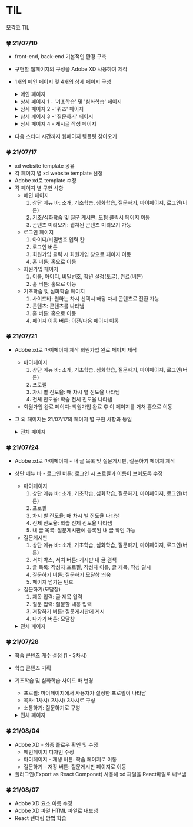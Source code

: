 # TIL
모각코 TIL

### :four_leaf_clover: 21/07/10
* front-end, back-end 기본적인 환경 구축
* 구현할 웹페이지의 구성을 Adobe XD 사용하여 제작
* 1개의 메인 페이지 및 4개의 상세 페이지 구성
  
  <details>
  <summary>메인 페이지</summary>
  <div markdown="1">       
  
  <img width=50%, height=70%  src="https://user-images.githubusercontent.com/79586634/125152397-40dd1f80-e187-11eb-8914-c4642b26175d.PNG"/>
  
  </div>
  </details>
  <details>
  <summary>상세 페이지 1 - '기초학습' 및 '심화학습' 페이지</summary>
  <div markdown="1">       

  <img width=50%, height=70%  src="https://user-images.githubusercontent.com/79586634/125152664-14c29e00-e189-11eb-989b-85b2be8007c0.png"/>
  
  </div>
  </details>
  <details>
  <summary>상세 페이지 2 - '퀴즈' 페이지</summary>
  <div markdown="1">       

  <img width=50%, height=70%  src="https://user-images.githubusercontent.com/79586634/125152684-3c196b00-e189-11eb-8f32-17582fa3d3a2.png"/>
  
  </div>
  </details>
  <details>
  <summary>상세 페이지 3 - '질문하기' 페이지</summary>
  <div markdown="1">       

  <img width=60%, height=70%  src="https://user-images.githubusercontent.com/79586634/125152698-45a2d300-e189-11eb-8f26-662ecba54c20.png"/>
  
  </div>
  </details>
  <details>
  <summary>상세 페이지 4 - 게시글 작성 페이지</summary>
  <div markdown="1">       

  <img width=50%, height=70%  src="https://user-images.githubusercontent.com/79586634/125152700-4f2c3b00-e189-11eb-97d3-4604cbee51a6.png"/>
  
  </div>
  </details>
* 다음 스터디 시간까지 웹페이지 템플릿 찾아오기

### :four_leaf_clover: 21/07/17
* xd website template 공유
* 각 페이지 별 xd website template 선정
* Adobe xd로 template 수정
* 각 페이지 별 구현 사항
  * 메인 페이지
    1. 상단 메뉴 바: 소개, 기초학습, 심화학습, 질문하기, 마이페이지, 로그인(버튼)
    2. 기초/심화학습 및 질문 게시판: 도형 클릭시 페이지 이동
    3. 콘텐츠 미리보기: 캡쳐된 콘텐츠 미리보기 가능
  * 로그인 페이지
    1. 아이디/비밀번호 입력 칸
    2. 로그인 버튼
    3. 회원가입 클릭 시 회원가입 창으로 페이지 이동
    4. 홈 버튼: 홈으로 이동
  * 회원가입 페이지 
    1. 이름, 아이디, 비밀번호, 학년 설정(토글), 완료(버튼) 
    2. 홈 버튼: 홈으로 이동
  * 기초학습 및 심화학습 페이지
    1. 사이드바: 원하는 차시 선택시 해당 차시 콘텐츠로 전환 가능
    2. 콘텐츠: 콘텐츠를 나타냄
    3. 홈 버튼: 홈으로 이동
    4. 페이지 이동 버튼: 이전/다음 페이지 이동
    
### :four_leaf_clover: 21/07/21
  * Adobe xd로 마이페이지 제작 회원가입 완료 페이지 제작
    * 마이페이지
      1. 상단 메뉴 바: 소개, 기초학습, 심화학습, 질문하기, 마이페이지, 로그인(버튼)
      2. 프로필
      3. 차시 별 진도율: 매 차시 별 진도율 나타냄
      4. 전체 진도율: 학습 전체 진도율 나타냄
    * 회원가입 완료 페이지: 회원가입 완료 후 이 페이지를 거쳐 홈으로 이동
  * 그 외 페이지는 21/07/17의 페이지 별 구현 사항과 동일
    <details>
    <summary>전체 페이지</summary>
    <div markdown="1">       

    <img width=60%, height=40%  src="https://user-images.githubusercontent.com/79586634/126729982-fa25895f-71f9-4006-abd9-23815c2279d7.PNG"/>
  
    </div>
    </details>

### :four_leaf_clover: 21/07/24
  * Adobe xd로 마이페이지 - 내 글 목록 및 질문게시판, 질문하기 페이지 제작
  * 상단 메뉴 바 - 로그인 버튼: 로그인 시 프로필과 이름이 보이도록 수정
    * 마이페이지
      1. 상단 메뉴 바: 소개, 기초학습, 심화학습, 질문하기, 마이페이지, 로그인(버튼)
      2. 프로필
      3. 차시 별 진도율: 매 차시 별 진도율 나타냄
      4. 전체 진도율: 학습 전체 진도율 나타냄
      5. 내 글 목록: 질문게시판에 등록된 내 글 확인 가능
    * 질문게시판
      1. 상단 메뉴 바: 소개, 기초학습, 심화학습, 질문하기, 마이페이지, 로그인(버튼)
      2. 서치 박스, 서치 버튼: 게시판 내 글 검색
      3. 글 목록: 작성자 프로필, 작성자 이름, 글 제목, 작성 일시
      4. 질문하기 버튼: 질문하기 모달창 띄움
      5. 페이지 넘기는 번호
    * 질문하기(모달창)
      1. 제목 입력: 글 제목 입력
      2. 질문 입력: 질문할 내용 입력
      3. 저장하기 버튼: 질문게시판에 게시
      4. 나가기 버튼: 모달창
    <details>
    <summary>전체 페이지</summary>
    <div markdown="1">       

    <img width=60%, height=30%  src="https://user-images.githubusercontent.com/79586634/126861217-07f9d8c0-be18-4cd5-9376-aacb2a85bc23.PNG"/>
  
    </div>
    </details>
      
### :four_leaf_clover: 21/07/28
* 학습 콘텐츠 개수 설정 (1 - 3차시)
* 학습 콘텐츠 기획
* 기초학습 및 심화학습 사이드 바 변경
  * 프로필: 마이페이지에서 사용자가 설정한 프로필이 나타남
  * 목차: 1차시/ 2차시/ 3차시로 구성
  * 소통하기: 질문하기로 구성
  <details>
  <summary>전체 페이지</summary>
  <div markdown="1">       


  <img width=60%, height=30%  src="https://user-images.githubusercontent.com/79586634/127661958-9a08bdc7-5181-4b5e-bc12-67160e7f0aaf.png"/>
  
  </div>
  </details>
  
### :four_leaf_clover: 21/08/04
* Adobe XD - 최종 플로우 확인 및 수정
  * 메인페이지 디자인 수정
  * 마이페이지 - 재생 버튼: 학습 페이지로 이동
  * 질문하기 - 저장 버튼: 질문게시판 페이지로 이동
* 플러그인(Export as React Componet) 사용해 xd 파일을 React파일로 내보냄

### :four_leaf_clover: 21/08/07
* Adobe XD 요소 이름 수정
* Adobe XD 파일 HTML 파일로 내보냄
* React 렌더링 방법 학습

